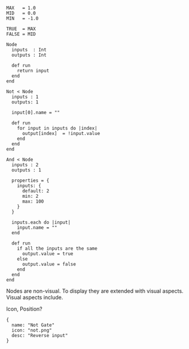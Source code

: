 ```cr
MAX   = 1.0
MID   = 0.0
MIN   = -1.0

TRUE  = MAX
FALSE = MID

Node
  inputs  : Int
  outputs : Int
  
  def run
    return input
  end
end
  
Not < Node
  inputs : 1
  outputs: 1
  
  input[0].name = ""
  
  def run
    for input in inputs do |index|
      output[index]  = !input.value
    end
  end
end

And < Node
  inputs : 2
  outputs : 1
  
  properties = {
    inputs: {
      default: 2
      min: 2
      max: 100
    }
  }
  
  inputs.each do |input|
    input.name = ""
  end
  
  def run
    if all the inputs are the same
      output.value = true
    else
      output.value = false
    end
  end
end
```
Nodes are non-visual. To display they are extended with visual aspects.
Visual aspects include.

Icon, Position?

```cr
{
  name: "Not Gate"
  icon: "not.png"
  desc: "Reverse input"
}
```



